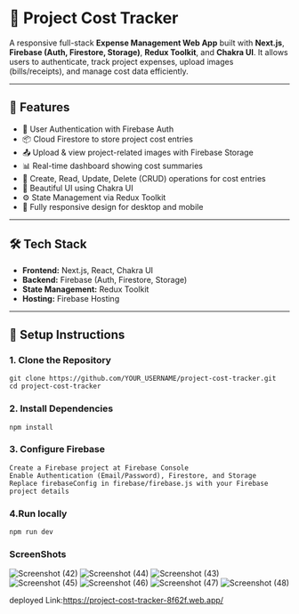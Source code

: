 # 🧾 Project Cost Tracker

A responsive full-stack **Expense Management Web App** built with **Next.js**, **Firebase (Auth, Firestore, Storage)**, **Redux Toolkit**, and **Chakra UI**. It allows users to authenticate, track project expenses, upload images (bills/receipts), and manage cost data efficiently.

---

## 🚀 Features

- 🔐 User Authentication with Firebase Auth
- 📦 Cloud Firestore to store project cost entries
- 📤 Upload & view project-related images with Firebase Storage
- 📊 Real-time dashboard showing cost summaries
- 📁 Create, Read, Update, Delete (CRUD) operations for cost entries
- 🎨 Beautiful UI using Chakra UI
- ⚙️ State Management via Redux Toolkit
- 📱 Fully responsive design for desktop and mobile

---

## 🛠️ Tech Stack

- **Frontend:** Next.js, React, Chakra UI
- **Backend:** Firebase (Auth, Firestore, Storage)
- **State Management:** Redux Toolkit
- **Hosting:** Firebase Hosting

---

## 🔧 Setup Instructions

### 1. Clone the Repository

    git clone https://github.com/YOUR_USERNAME/project-cost-tracker.git
    cd project-cost-tracker

### 2. Install Dependencies
    npm install
### 3. Configure Firebase
    Create a Firebase project at Firebase Console
    Enable Authentication (Email/Password), Firestore, and Storage
    Replace firebaseConfig in firebase/firebase.js with your Firebase project details
### 4.Run locally
    npm run dev

### ScreenShots
![Screenshot (42)](https://github.com/user-attachments/assets/5aa67892-8fd3-4fa7-912a-515d89c7ec95)
![Screenshot (44)](https://github.com/user-attachments/assets/cfd38e57-cf25-4f0b-afc1-8e0eeb95fcaa)
![Screenshot (43)](https://github.com/user-attachments/assets/28f167a2-0d54-4c51-b18b-bd85d548620f)
![Screenshot (45)](https://github.com/user-attachments/assets/bca51490-4233-4032-a6ee-c666ff7bda35)
![Screenshot (46)](https://github.com/user-attachments/assets/6283f71b-9efd-4a49-810b-9a2abbc76a99)
![Screenshot (47)](https://github.com/user-attachments/assets/1ce790ad-8e42-47f7-80d7-e150ab3241ee)
![Screenshot (48)](https://github.com/user-attachments/assets/3dcfd647-64e7-48fa-a9ed-21a3c6d89938)



  deployed Link:https://project-cost-tracker-8f62f.web.app/
